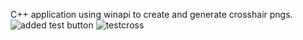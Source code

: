 C++ application using winapi to create and generate crosshair pngs.
![added test button](https://github.com/Gunkah/Crosshair-maker/assets/111818714/da5e62ad-46fb-4b9b-af51-e2e309e51349)
![testcross](https://github.com/Gunkah/Crosshair-maker/assets/111818714/12d39090-406d-448c-ad38-cfd5000fae44)
